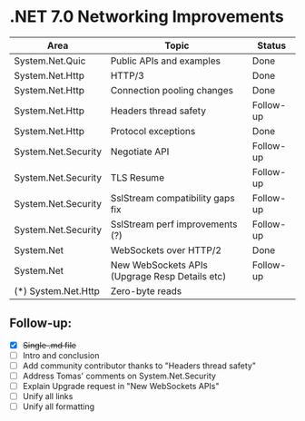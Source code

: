 # .NET 7.0 Networking Improvements

Area | Topic | Status
--|--|--
System.Net.Quic | Public APIs and examples | Done
System.Net.Http | HTTP/3 | Done
System.Net.Http | Connection pooling changes | Done 
System.Net.Http | Headers thread safety | Follow-up
System.Net.Http | Protocol exceptions | Done
System.Net.Security | Negotiate API | Follow-up
System.Net.Security | TLS Resume | Follow-up
System.Net.Security | SslStream compatibility gaps fix | Follow-up
System.Net.Security | SslStream perf improvements (?) | Follow-up
System.Net | WebSockets over HTTP/2 | Done
System.Net | New WebSockets APIs (Upgrage Resp Details etc) | Follow-up
(*) System.Net.Http | Zero-byte reads | 

## Follow-up:

 - [x] ~~Single .md file~~
 - [ ] Intro and conclusion
 - [ ] Add community contributor thanks to "Headers thread safety"
 - [ ] Address Tomas' comments on System.Net.Security
 - [ ] Explain Upgrade request in "New WebSockets APIs"
 - [ ] Unify all links
 - [ ] Unify all formatting
